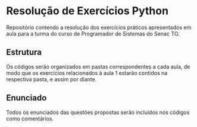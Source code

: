 # Resolução de Exercícios Python
Repositório contendo a resolução dos exercícios práticos apresentados em aula para a turma do curso de Programador de Sistemas do Senac TO.

## Estrutura
Os códigos serão organizados em pastas correspondentes a cada aula, de modo que os exercícios relacionados à aula 1 estarão contidos na respectiva pasta, e assim por diante.

## Enunciado
Todos os enunciados das questões propostas serão incluídos nos códigos como comentários.
